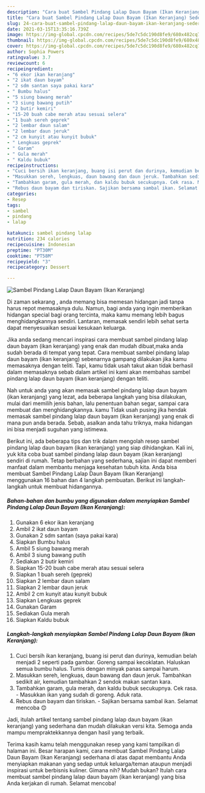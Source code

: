 ```yaml
---
description: "Cara buat Sambel Pindang Lalap Daun Bayam (Ikan Keranjang) Sederhana dan Mudah Dibuat"
title: "Cara buat Sambel Pindang Lalap Daun Bayam (Ikan Keranjang) Sederhana dan Mudah Dibuat"
slug: 24-cara-buat-sambel-pindang-lalap-daun-bayam-ikan-keranjang-sederhana-dan-mudah-dibuat
date: 2021-03-15T13:35:16.739Z
image: https://img-global.cpcdn.com/recipes/5de7c5dc190d8fe9/680x482cq70/sambel-pindang-lalap-daun-bayam-ikan-keranjang-foto-resep-utama.jpg
thumbnail: https://img-global.cpcdn.com/recipes/5de7c5dc190d8fe9/680x482cq70/sambel-pindang-lalap-daun-bayam-ikan-keranjang-foto-resep-utama.jpg
cover: https://img-global.cpcdn.com/recipes/5de7c5dc190d8fe9/680x482cq70/sambel-pindang-lalap-daun-bayam-ikan-keranjang-foto-resep-utama.jpg
author: Sophia Powers
ratingvalue: 3.7
reviewcount: 6
recipeingredient:
- "6 ekor ikan keranjang"
- "2 ikat daun bayam"
- "2 sdm santan saya pakai kara"
- " Bumbu halus"
- "5 siung bawang merah"
- "3 siung bawang putih"
- "2 butir kemiri"
- "15-20 buah cabe merah atau sesuai selera"
- "1 buah sereh geprek"
- "2 lembar daun salam"
- "2 lembar daun jeruk"
- "2 cm kunyit atau kunyit bubuk"
- " Lengkuas geprek"
- " Garam"
- " Gula merah"
- " Kaldu bubuk"
recipeinstructions:
- "Cuci bersih ikan keranjang, buang isi perut dan durinya, kemudian belah menjadi 2 seperti pada gambar. Goreng sampai kecoklatan. Haluskan semua bumbu halus. Tumis dengan minyak panas sampai harum."
- "Masukkan sereh, lengkuas, daun bawang dan daun jeruk. Tambahkan sedikit air, kemudian tambahkan 2 sendok makan santan kara."
- "Tambahkan garam, gula merah, dan kaldu bubuk secukupnya. Cek rasa. Masukkan ikan yang sudah di goreng. Aduk rata."
- "Rebus daun bayam dan tiriskan. Sajikan bersama sambal ikan. Selamat mencoba 😊"
categories:
- Resep
tags:
- sambel
- pindang
- lalap

katakunci: sambel pindang lalap 
nutrition: 234 calories
recipecuisine: Indonesian
preptime: "PT30M"
cooktime: "PT58M"
recipeyield: "3"
recipecategory: Dessert

---
```



![Sambel Pindang Lalap Daun Bayam (Ikan Keranjang)](https://img-global.cpcdn.com/recipes/5de7c5dc190d8fe9/680x482cq70/sambel-pindang-lalap-daun-bayam-ikan-keranjang-foto-resep-utama.jpg)

Di zaman  sekarang , anda memang bisa memesan hidangan jadi tanpa harus repot memasaknya dulu. Namun, bagi anda yang ingin memberikan hidangan special bagi orang tercinta, maka kamu memang lebih bagus menghidangkannya sendiri. Lantaran, memasak sendiri lebih sehat serta dapat menyesuaikan sesuai kesukaan keluarga.

Jika anda sedang mencari inspirasi cara membuat sambel pindang lalap daun bayam (ikan keranjang) yang enak dan mudah dibuat,maka anda sudah berada di tempat yang tepat. Cara membuat sambel pindang lalap daun bayam (ikan keranjang)  sebenarnya gampang dilakukan jika kamu memasaknya dengan teliti. Tapi, kamu tidak usah takut akan tidak berhasil dalam memasaknya 
sebab dalam artikel ini kami akan membahas sambel pindang lalap daun bayam (ikan keranjang) dengan teliti.  



Nah untuk anda yang akan memasak sambel pindang lalap daun bayam (ikan keranjang) yang lezat, ada beberapa langkah yang bisa dilakukan, mulai dari memilih jenis bahan, lalu penentuan bahan segar, sampai cara membuat dan menghidangkannya. kamu Tidak usah pusing jika hendak memasak sambel pindang lalap daun bayam (ikan keranjang) yang enak di mana pun anda berada. Sebab, asalkan anda  tahu triknya, maka hidangan ini bisa menjadi suguhan yang istimewa.

Berikut ini, ada beberapa tips dan trik dalam mengolah resep sambel pindang lalap daun bayam (ikan keranjang) yang siap dihidangkan. Kali ini, yuk kita coba buat sambel pindang lalap daun bayam (ikan keranjang) sendiri di rumah. Tetap berbahan yang sederhana, sajian ini dapat memberi manfaat dalam membantu menjaga kesehatan tubuh kita. Anda bisa membuat Sambel Pindang Lalap Daun Bayam (Ikan Keranjang) menggunakan 16 bahan dan 4 langkah pembuatan. Berikut ini langkah-langkah untuk membuat hidangannya.

<!--inarticleads1-->

##### Bahan-bahan dan bumbu yang digunakan dalam menyiapkan Sambel Pindang Lalap Daun Bayam (Ikan Keranjang):

1. Gunakan 6 ekor ikan keranjang
1. Ambil 2 ikat daun bayam
1. Gunakan 2 sdm santan (saya pakai kara)
1. Siapkan  Bumbu halus
1. Ambil 5 siung bawang merah
1. Ambil 3 siung bawang putih
1. Sediakan 2 butir kemiri
1. Siapkan 15-20 buah cabe merah atau sesuai selera
1. Siapkan 1 buah sereh (geprek)
1. Siapkan 2 lembar daun salam
1. Siapkan 2 lembar daun jeruk
1. Ambil 2 cm kunyit atau kunyit bubuk
1. Siapkan  Lengkuas geprek
1. Gunakan  Garam
1. Sediakan  Gula merah
1. Siapkan  Kaldu bubuk




<!--inarticleads2-->

##### Langkah-langkah menyiapkan Sambel Pindang Lalap Daun Bayam (Ikan Keranjang):

1. Cuci bersih ikan keranjang, buang isi perut dan durinya, kemudian belah menjadi 2 seperti pada gambar. Goreng sampai kecoklatan. Haluskan semua bumbu halus. Tumis dengan minyak panas sampai harum.
1. Masukkan sereh, lengkuas, daun bawang dan daun jeruk. Tambahkan sedikit air, kemudian tambahkan 2 sendok makan santan kara.
1. Tambahkan garam, gula merah, dan kaldu bubuk secukupnya. Cek rasa. - Masukkan ikan yang sudah di goreng. Aduk rata.
1. Rebus daun bayam dan tiriskan. - Sajikan bersama sambal ikan. Selamat mencoba 😊




Jadi, itulah artikel tentang  sambel pindang lalap daun bayam (ikan keranjang)  yang sederhana dan mudah dilakukan versi kita. Semoga anda mampu mempraktekkannya dengan hasil yang terbaik. 

Terima kasih kamu telah menggunakan resep yang kami tampilkan di halaman ini. Besar harapan kami, cara membuat  Sambel Pindang Lalap Daun Bayam (Ikan Keranjang) sederhana di atas dapat membantu Anda menyiapkan makanan yang sedap untuk keluarga/teman ataupun menjadi inspirasi untuk berbisnis kuliner. Gimana nih? Mudah bukan? Itulah cara membuat sambel pindang lalap daun bayam (ikan keranjang) yang bisa Anda kerjakan di rumah. Selamat mencoba!

